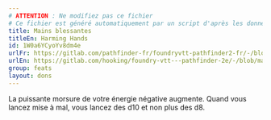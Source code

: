 ```yaml
---
# ATTENTION : Ne modifiez pas ce fichier
# Ce fichier est généré automatiquement par un script d'après les données du module Foundry VTT officiel et de sa traduction
title: Mains blessantes
titleEn: Harming Hands
id: 1W0a6YCyoYv8dm4e
urlFr: https://gitlab.com/pathfinder-fr/foundryvtt-pathfinder2-fr/-/blob/master/data/feats/1W0a6YCyoYv8dm4e.htm
urlEn: https://gitlab.com/hooking/foundry-vtt---pathfinder-2e/-/blob/master/packs/data/feats.db/harming-hands.json
group: feats
layout: dons
---
```

La puissante morsure de votre énergie négative augmente. Quand vous lancez mise à mal, vous lancez des d10 et non plus des d8.


